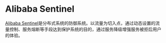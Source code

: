 # Alibaba Sentinel

[Alibaba Sentinel](https://sentinelguard.io/zh-cn/)是分布式系统的防御系统。以流量为切入点，通过动态设置的流量控制、服务熔断等手段达到保护系统的目的，通过服务降级增强服务被拒后用户的体验。
